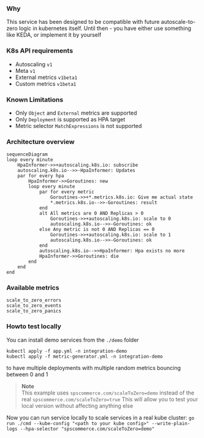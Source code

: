 ### Why
This service has been designed to be compatible with future autoscale-to-zero logic in kubernetes itself.
Until then - you have either use something like KEDA, or implement it by yourself

### K8s API requirements
- Autoscaling `v1`
- Meta `v1`
- External metrics `v1beta1`
- Custom metrics `v1beta1`

### Known Limitations
- Only `Object` and `External` metrics are supported
- Only `Deployment` is supported as HPA target
- Metric selector `MatchExpressions` is not supported

### Architecture overview
```mermaid
sequenceDiagram
loop every minute
    HpaInformer->>+autoscaling.k8s.io: subscribe
    autoscaling.k8s.io-->>-HpaInformer: Updates
    par for every hpa
        HpaInformer->>Goroutines: new
        loop every minute
            par for every metric
                Goroutines->>+*.metrics.k8s.io: Give me actual state
                *.metrics.k8s.io-->>-Goroutines: result
            end   
            alt All metrics are 0 AND Replicas > 0
                Goroutines->>+autoscaling.k8s.io: scale to 0
                autoscaling.k8s.io-->>-Goroutines: ok
            else Any metric is not 0 AND Replicas == 0
                Goroutines->>+autoscaling.k8s.io: scale to 1
                autoscaling.k8s.io-->>-Goroutines: ok
            end
            autoscaling.k8s.io-->>HpaInformer: Hpa exists no more
            HpaInformer->>Goroutines: die
        end
    end
end
```

### Available metrics
```
scale_to_zero_errors
scale_to_zero_events
scale_to_zero_panics
```

### Howto test locally
You can install demo services from the `./demo` folder
```
kubectl apply -f app.yml -n integration-demo
kubectl apply -f metric-generator.yml -n integration-demo
```
to have multiple deployments with multiple random metrics bouncing between 0 and 1

> **Note**\
> This example uses `spscommerce.com/scaleToZero=demo` instead of the real `spscommerce.com/scaleToZero=true`
> This will allow you to test your local version without affecting anything else

Now you can run service locally to scale services in a real kube cluster:
`go run ./cmd --kube-config "<path to your kube config>" --write-plain-logs --hpa-selector "spscommerce.com/scaleToZero=demo"`